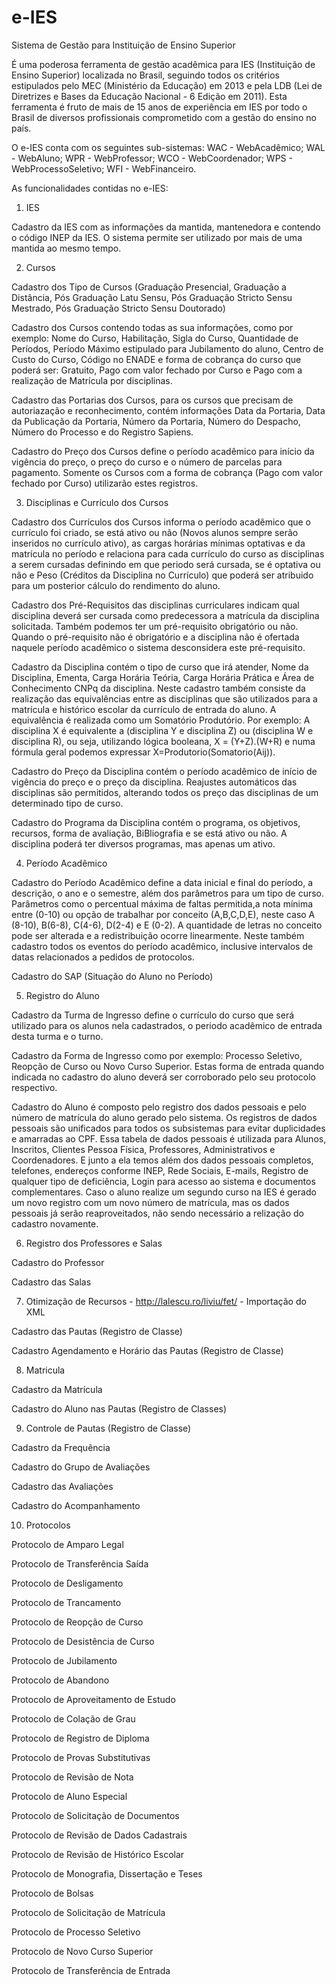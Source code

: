 e-IES
=====

Sistema de Gestão para Instituição de Ensino Superior

É uma poderosa ferramenta de gestão acadêmica para IES (Instituição de Ensino Superior) localizada no Brasil, seguindo todos os critérios estipulados pelo MEC (Ministério da Educação) em 2013 e pela LDB (Lei de Diretrizes e Bases da Educação Nacional - 6 Edição em 2011). Esta ferramenta é fruto de mais de 15 anos de experiência em IES por todo o Brasil de diversos profissionais comprometido com a gestão do ensino no país.

O e-IES conta com os seguintes sub-sistemas: WAC - WebAcadêmico; WAL - WebAluno; WPR - WebProfessor; WCO - WebCoordenador; WPS - WebProcessoSeletivo; WFI - WebFinanceiro.

As funcionalidades contidas no e-IES:

1) IES

Cadastro da IES com as informações da mantida, mantenedora e contendo o código INEP da IES. O sistema permite ser utilizado por mais de uma mantida ao mesmo tempo.

2) Cursos

Cadastro dos Tipo de Cursos (Graduação Presencial, Graduação a Distância, Pós Graduação Latu Sensu, Pós Graduação Stricto Sensu Mestrado, Pós Graduação Stricto Sensu Doutorado)

Cadastro dos Cursos contendo todas as sua informações, como por exemplo: Nome do Curso, Habilitação, Sigla do Curso, Quantidade de Períodos, Período Máximo estipulado para Jubilamento do aluno, Centro de Custo do Curso, Código no ENADE e 
forma de cobrança do curso que poderá ser: Gratuito, Pago com valor fechado por Curso e Pago com a realização de Matrícula por disciplinas.

Cadastro das Portarias dos Cursos, para os cursos que precisam de autoriazação e reconhecimento, contém informações Data da Portaria, Data da Publicação da Portaria, Número da Portaria, Número do Despacho, Número do Processo e do Registro Sapiens. 

Cadastro do Preço dos Cursos define o período acadêmico para início da vigência do preço, o preço do curso e o número de parcelas para pagamento. Somente os Cursos com a forma de cobrança (Pago com valor fechado por Curso) utilizarão estes registros.

3) Disciplinas e Currículo dos Cursos

Cadastro dos Currículos dos Cursos informa o período acadêmico que o currículo foi criado, se está ativo ou não (Novos alunos sempre serão inseridos no currículo ativo), as cargas horárias mínimas optativas e da matrícula no período e relaciona para cada currículo do curso as disciplinas a serem cursadas definindo em que periodo será cursada, se é optativa ou não e Peso (Créditos da Disciplina no Currículo) que poderá ser atribuido para um posterior cálculo do rendimento do aluno.

Cadastro dos Pré-Requisitos das disciplinas curriculares indicam qual disciplina deverá ser cursada como predecessora a matrícula da disciplina solicitada. Também podemos ter um pré-requisito obrigatório ou não. Quando o pré-requisito não é obrigatório e a disciplina não é ofertada naquele período acadêmico o sistema desconsidera este pré-requisito.

Cadastro da Disciplina contém o tipo de curso que irá atender, Nome da Disciplina, Ementa, Carga Horária Teória, Carga Horária Prática e Área de Conhecimento CNPq da disciplina. Neste cadastro também consiste da realização das equivalências entre as disciplinas que são utilizados para a matrícula e histórico escolar da currículo de entrada do aluno. A equivalência é realizada como um Somatório Produtório. Por exemplo: A disciplina X é equivalente a (disciplina Y e disciplina Z) ou (disciplina W e disciplina R), ou seja, utilizando lógica booleana, X = (Y+Z).(W+R) e numa fórmula geral podemos expressar X=Produtorio(Somatorio(Aij)).

Cadastro do Preço da Disciplina contém o período acadêmico de início de vigência do preço e o preço da disciplina. Reajustes automáticos das disciplinas são permitidos, alterando todos os preço das disciplinas de um determinado tipo de curso.

Cadastro do Programa da Disciplina contém o programa, os objetivos, recursos, forma de avaliação, BiBliografia e se está ativo ou não. A disciplina poderá ter diversos programas, mas apenas um ativo.

4) Período Acadêmico

Cadastro do Período Acadêmico define a data inicial e final do período, a descrição, o ano e o semestre, além dos parâmetros para um tipo de curso. Parâmetros como o percentual máxima de faltas permitida,a nota mínima entre (0-10) ou opção de trabalhar por conceito (A,B,C,D,E), neste caso A (8-10), B(6-8), C(4-6), D(2-4) e E (0-2). A quantidade de letras no conceito pode ser alterada e a redistribuição ocorre linearmente. Neste também cadastro todos os eventos do período acadêmico, inclusive intervalos de datas relacionados a pedidos de protocolos.

Cadastro do SAP (Situação do Aluno no Período)

5) Registro do Aluno

Cadastro da Turma de Ingresso define o currículo do curso que será utilizado para os alunos nela cadastrados, o periodo acadêmico de entrada desta turma e o turno.

Cadastro da Forma de Ingresso como por exemplo: Processo Seletivo, Reopção de Curso ou Novo Curso Superior. Estas forma de entrada quando indicada no cadastro do aluno deverá ser corroborado pelo seu protocolo respectivo.

Cadastro do Aluno é composto pelo registro dos dados pessoais e pelo número de matrícula do aluno gerado pelo sistema. Os registros de dados pessoais são unificados para todos os subsistemas para evitar duplicidades e amarradas ao CPF. Essa tabela de dados pessoais é utilizada para Alunos, Inscritos, Clientes Pessoa Física, Professores, Administrativos e Coordenadores. E junto a ela temos além dos dados pessoais completos, telefones, endereços conforme INEP, Rede Sociais, E-mails, Registro de qualquer tipo de deficiência, Login para acesso ao sistema e documentos complementares. Caso o aluno realize um segundo curso na IES é gerado um novo registro com um novo número de matrícula, mas os dados pessoais já serão reaproveitados, não sendo necessário a relização do cadastro novamente.


6) Registro dos Professores e Salas

Cadastro do Professor

Cadastro das Salas


7) Otimização de Recursos - http://lalescu.ro/liviu/fet/ - Importação do XML

Cadastro das Pautas (Registro de Classe)

Cadastro Agendamento e Horário das Pautas (Registro de Classe)

8) Matricula

Cadastro da Matrícula

Cadastro do Aluno nas Pautas (Registro de Classes)

9) Controle de Pautas (Registro de Classe)

Cadastro da Frequência

Cadastro do Grupo de Avaliações

Cadastro das Avaliações

Cadastro do Acompanhamento

10) Protocolos

Protocolo de Amparo Legal

Protocolo de Transferência Saída

Protocolo de Desligamento

Protocolo de Trancamento

Protocolo de Reopção de Curso

Protocolo de Desistência de Curso

Protocolo de Jubilamento

Protocolo de Abandono

Protocolo de Aproveitamento de Estudo

Protocolo de Colação de Grau

Protocolo de Registro de Diploma

Protocolo de Provas Substitutivas

Protocolo de Revisão de Nota

Protocolo de Aluno Especial

Protocolo de Solicitação de Documentos

Protocolo de Revisão de Dados Cadastrais

Protocolo de Revisão de Histórico Escolar

Protocolo de Monografia, Dissertação e Teses

Protocolo de Bolsas

Protocolo de Solicitação de Matrícula

Protocolo de Processo Seletivo

Protocolo de Novo Curso Superior

Protocolo de Transferência de Entrada


















